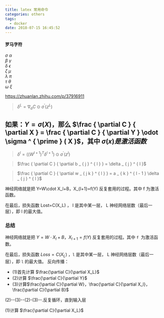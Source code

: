 ```yaml
---
title: latex 常用命令
categories: others
tags:
  - docker
date: 2018-07-15 16:45:52
---
```


#### 罗马字符
$\sigma$                $\alpha$  
$\beta$                 $\gamma$  
$\delta$                $\epsilon$  
$\zeta$                   $\mu$  
$\lambda$                $\pi$  
$\tau$               $\theta$  
$\omega$               $\xi$


https://zhuanlan.zhihu.com/p/37916911

>$\delta ^ { L } = \nabla _ { a } C \odot \sigma ^ { \prime } \left( z ^ { L } \right)$

如果：$Y = \sigma ( X )$，那么
$\frac { \partial C } { \partial X } = \frac { \partial C } { \partial Y } \odot \sigma ^ { \prime } ( X )$，其中
$\sigma(x)是激活函数$
----


>$\delta ^ { l } = \left( \left( W ^ { l + 1 } \right) ^ { T } \delta ^ { l + 1 } \right) \odot \sigma ^ { \prime } \left( z ^ { l } \right)$


>$\frac { \partial C } { \partial b _ { j } ^ { l } } = \delta _ { j } ^ { l }$


>$\frac { \partial C } { \partial w _ { j k } ^ { l } } = a _ { k } ^ { l - 1 } \delta _ { j } ^ { l }$



神经网络就是把 Y=W\cdot X_l+B，X_{l+1}=f(Y) 反复套用的过程。其中 f 为激活函数。

在最后，损失函数 Lost=C(X_L) ， l 是其中某一层， L 神经网络层数（最后一层），即 l 的最大值。

### 总结
神经网络就是把 $Y=W\cdot X_l+B，X_{l+1}=f(Y)$ 反复套用的过程。其中 `f `为激活函数。

在最后，损失函数 $Loss=C(X_L)$ ，`l` 是其中某一层， L 神经网络层数（最后一层），即 `l` 的最大值。
反向传播：
* (1)首先计算 $\frac{\partial C}{\partial X_L}$
* (2)计算 $\frac{\partial C}{\partial Y}$
* (3)计算$\frac{\partial C}{\partial W}，\frac{\partial C}{\partial X_l}，\frac{\partial C}{\partial B}$ 

(2)--(3)--(2)-(3)--.反复循环，直到输入层

(1)计算 $\frac{\partial C}{\partial X_L}$



